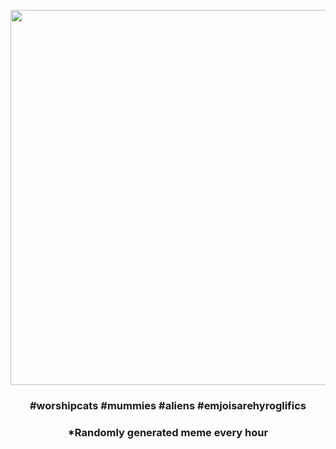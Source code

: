 <p align="center">
        <img src="https://i.imgur.com/Yu0gUho.jpg" width="600" height="600">
        </p>
        <h3 align="center">#worshipcats #mummies #aliens #emjoisarehyroglifics</h3>
        <h3 align="center">*Randomly generated meme every hour</h3>
    